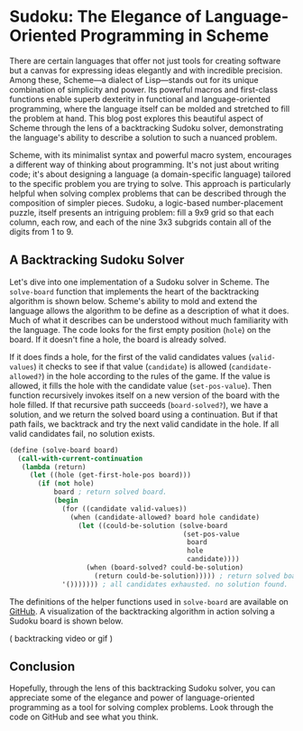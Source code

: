# Sudoku: The Elegance of Language-Oriented Programming in Scheme

There are certain languages that offer not just tools for creating software but a canvas for expressing ideas elegantly and with incredible precision. Among these, Scheme—a dialect of Lisp—stands out for its unique combination of simplicity and power. Its powerful macros and first-class functions enable superb dexterity in functional and language-oriented programming, where the language itself can be molded and stretched to fill the problem at hand. This blog post explores this beautiful aspect of Scheme through the lens of a backtracking Sudoku solver, demonstrating the language's ability to describe a solution to such a nuanced problem.

Scheme, with its minimalist syntax and powerful macro system, encourages a different way of thinking about programming. It's not just about writing code; it's about designing a language (a domain-specific language) tailored to the specific problem you are trying to solve. This approach is particularly helpful when solving complex problems that can be described through the composition of simpler pieces. Sudoku, a logic-based number-placement puzzle, itself presents an intriguing problem: fill a 9x9 grid so that each column, each row, and each of the nine 3x3 subgrids contain all of the digits from 1 to 9.

## A Backtracking Sudoku Solver

Let's dive into one implementation of a Sudoku solver in Scheme. The `solve-board` function that implements the heart of the backtracking algorithm is shown below. Scheme's ability to mold and extend the language allows the algorithm to be define as a description of what it does. Much of what it describes can be understood without much familiarity with the language. The code looks for the first empty position (`hole`) on the board. If it doesn't fine a hole, the board is already solved.

If it does finds a hole, for the first of the valid candidates values (`valid-values`) it checks to see if that value (`candidate`) is allowed (`candidate-allowed?`) in the hole according to the rules of the game. If the value is allowed, it fills the hole with the candidate value (`set-pos-value`). Then function recursively invokes itself on a new version of the board with the hole filled. If that recursive path succeeds (`board-solved?`), we have a solution, and we return the solved board using a continuation. But if that path fails, we backtrack and try the next valid candidate in the hole. If all valid candidates fail, no solution exists.

```scheme
(define (solve-board board)
  (call-with-current-continuation
   (lambda (return)
     (let ((hole (get-first-hole-pos board)))
       (if (not hole)
           board ; return solved board.
           (begin
             (for ((candidate valid-values))
               (when (candidate-allowed? board hole candidate)
                 (let ((could-be-solution (solve-board
                                           (set-pos-value
                                            board
                                            hole
                                            candidate))))
                   (when (board-solved? could-be-solution)
                     (return could-be-solution))))) ; return solved board.
             '())))))) ; all candidates exhausted. no solution found.
```

The definitions of the helper functions used in `solve-board` are available on [GitHub](https://github.com/usefulmove/usefulmove/blob/main/lop/sudoku.rkt). A visualization of the backtracking algorithm in action solving a Sudoku board is shown below.

( backtracking video or gif )

## Conclusion

Hopefully, through the lens of this backtracking Sudoku solver, you can appreciate some of the elegance and power of language-oriented programming as a tool for solving complex problems. Look through the code on GitHub and see what you think.
